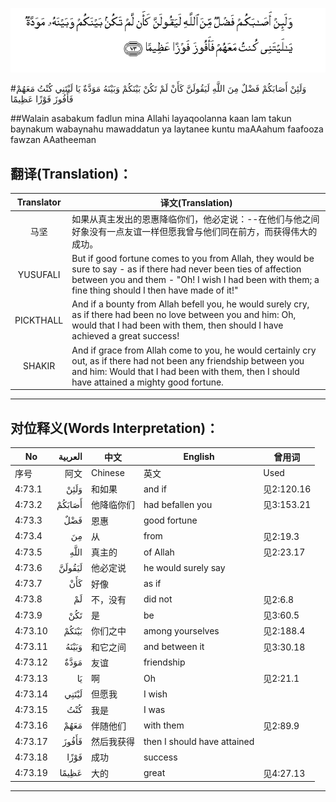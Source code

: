 ![004:073](images/004_073.gif)

#وَلَئِنْ أَصَابَكُمْ فَضْلٌ مِنَ اللَّهِ لَيَقُولَنَّ كَأَنْ لَمْ تَكُنْ بَيْنَكُمْ وَبَيْنَهُ مَوَدَّةٌ يَا لَيْتَنِي كُنْتُ مَعَهُمْ فَأَفُوزَ فَوْزًا عَظِيمًا 

##Walain asabakum fadlun mina Allahi layaqoolanna kaan lam takun baynakum wabaynahu mawaddatun ya laytanee kuntu maAAahum faafooza fawzan AAatheeman 

## 翻译(Translation)：

| Translator | 译文(Translation)                                            |
| :--------: | ------------------------------------------------------------ |
|    马坚    | 如果从真主发出的恩惠降临你们，他必定说：--在他们与他之间好象没有一点友谊一样但愿我曾与他们同在前方，而获得伟大的成功。 |
|  YUSUFALI  | But if good fortune comes to you from Allah, they would be sure to say - as if there had never been ties of affection between you and them - "Oh! I wish I had been with them; a fine thing should I then have made of it!" |
| PICKTHALL  | And if a bounty from Allah befell you, he would surely cry, as if there had been no love between you and him: Oh, would that I had been with them, then should I have achieved a great success! |
|   SHAKIR   | And if grace from Allah come to you, he would certainly cry out, as if there had not been any friendship between you and him: Would that I had been with them, then I should have attained a mighty good fortune. |

---

## 对位释义(Words Interpretation)：

| No   | العربية | 中文    | English | 曾用词 |
| ---- | ------: | ------- | ------- | ------ |
| 序号 |    阿文 | Chinese | 英文    | Used   |
| 4:73.1  | وَلَئِنْ   | 和如果     | and if                      | 见2:120.16 |
| 4:73.2  | أَصَابَكُمْ | 他降临你们 | had befallen you            | 见3:153.21 |
| 4:73.3  | فَضْلٌ    | 恩惠       | good fortune                |            |
| 4:73.4  | مِنَ     | 从         | from                        | 见2:19.3 |
| 4:73.5  | اللَّهِ   | 真主的     | of Allah                    | 见2:23.17  |
| 4:73.6  | لَيَقُولَنَّ | 他必定说   | he would surely say         |            |
| 4:73.7  | كَأَنْ    | 好像       | as if                       |            |
| 4:73.8  | لَمْ     | 不，没有   | did not                     | 见2:6.8    |
| 4:73.9  | تَكُنْ    | 是         | be                          | 见3:60.5   |
| 4:73.10 | بَيْنَكُمْ  | 你们之中   | among yourselves            | 见2:188.4  |
| 4:73.11 | وَبَيْنَهُ  | 和它之间   | and between it              | 见3:30.18  |
| 4:73.12 | مَوَدَّةٌ   | 友谊       | friendship                  |            |
| 4:73.13 | يَا     | 啊         | Oh                          | 见2:21.1   |
| 4:73.14 | لَيْتَنِي  | 但愿我     | I wish                      |            |
| 4:73.15 | كُنْتُ    | 我是       | I was                       |            |
| 4:73.16 | مَعَهُمْ   | 伴随他们   | with them                   | 见2:89.9   |
| 4:73.17 | فَأَفُوزَ  | 然后我获得 | then I should have attained |            |
| 4:73.18 | فَوْزًا   | 成功       | success                     |            |
| 4:73.19 | عَظِيمًا  | 大的       | great                       | 见4:27.13  |

---
